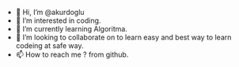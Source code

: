 - 👋 Hi, I’m @akurdoglu
- 👀 I’m interested in coding.
- 🌱 I’m currently learning Algoritma.
- 💞️ I’m looking to collaborate on to learn easy and best way to learn codeing at safe way.
- 📫 How to reach me ? from github.

<!---
akurdoglu/akurdoglu is a ✨ special ✨ repository because its `README.md` (this file) appears on your GitHub profile.
You can click the Preview link to take a look at your changes.
--->
